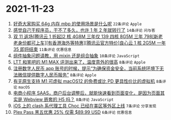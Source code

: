 # 2021-11-23

1. [好奇大家购买 64g 内存 mbp 的使用场景是什么呢](https://www.v2ex.com/t/817293) `22条评论` `Apple`
1. [感觉自己干程序员，干不了多久，也许 1 年 2 年就转行了](https://www.v2ex.com/t/817285) `14条评论` `问与答`
1. [双 11 返场[腾讯云 1 折起]2 核 4G8M 三年仅 139 四核 8G5M 三年 798[新老老身份都可上车][有香港海外等特惠][腾讯云官方特价]良心云 1 核 2G5M 一年 35 即将结束](https://www.v2ex.com/t/817288) `11条评论` `优惠信息`
1. [组件抽象问题请教，用 mixin 还是组合抽象](https://www.v2ex.com/t/817278) `10条评论` `JavaScript`
1. [LTT 和笔吧的 M1 MAX 评测出来了，温度意外的很高](https://www.v2ex.com/t/817295) `8条评论` `Apple`
1. [注册数字人民币 app 账号的时候，提示“为确保资金安全，当前系统环境下无法微信提供数字人民币服务”](https://www.v2ex.com/t/817294) `8条评论` `Apple`
1. [有无原生支持 M1 可虚拟 macOS12 的免费或比 PD 更具性价比的虚拟机](https://www.v2ex.com/t/817280) `8条评论` `macOS`
1. [电商小程序 SAAS，商户后台调整后，就能快速看到页面变化，是因为页面其实是 Webview 嵌套的 H5 吗？](https://www.v2ex.com/t/817279) `8条评论` `JavaScript`
1. [iOS 上的 clash 系代理工具 Choc 已经在美区等外区上线](https://www.v2ex.com/t/817296) `7条评论` `分享发现`
1. [Plex Pass 黑五优惠 25% 仅需 $89.99 USD](https://www.v2ex.com/t/817282) `6条评论` `优惠信息`

